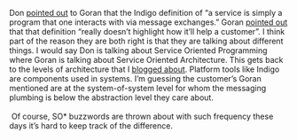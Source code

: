 Don [pointed
out](http://goran.polymorphic.se/blog/CommentView.aspx?guid=22254124-1620-4cee-88f5-1cd1bfe9dd4c)
to Goran that the Indigo definition of “a service is simply a program
that one interacts with via message exchanges.” Goran [pointed
out](http://goran.polymorphic.se/blog/PermaLink.aspx?guid=e252a4b8-9603-4e79-902e-8b543899ab01)
that that definition “really doesn’t highlight how it’ll help a
customer”. I think part of the reason they are both right is that they
are talking about different things. I would say Don is talking about
Service Oriented Programming where Goran is talking about Service
Oriented Architecture. This gets back to the levels of architecture that
I [blogged
about](http://devhawk.net/2004/01/22/type-of-architects/).
Platform tools like Indigo are components used in systems. I’m guessing
the customer’s Goran mentioned are at the system-of-system level for
whom the messaging plumbing is below the abstraction level they care
about. \
 \
 Of course, SO\* buzzwords are thrown about with such frequency these
days it’s hard to keep track of the difference.
